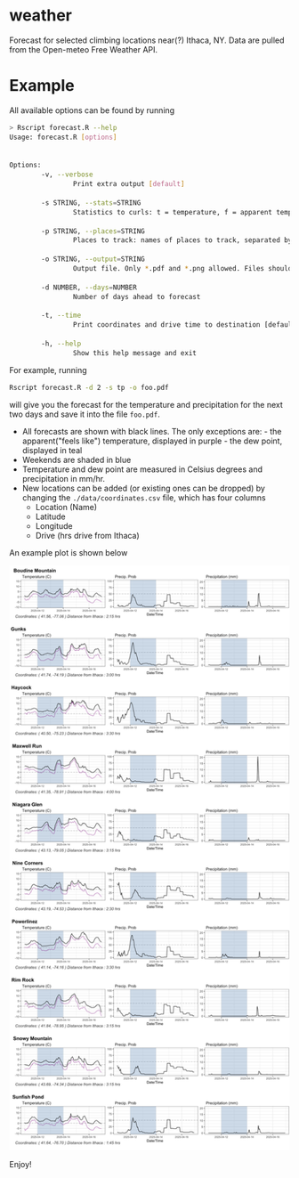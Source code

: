 # weather

Forecast for selected climbing locations near(?) Ithaca, NY. Data are pulled from the Open-meteo Free Weather API. 

# Example

All available options can be found by running
```bash
> Rscript forecast.R --help
Usage: forecast.R [options]


Options:
        -v, --verbose
                Print extra output [default]

        -s STRING, --stats=STRING
                Statistics to curls: t = temperature, f = apparent temperature, p = precipitation, r = precipitation prob., h = relative humidity, d = dew point

        -p STRING, --places=STRING
                Places to track: names of places to track, separated by a comma. Defaults to all places in the ~/data/coordinates.csv file.

        -o STRING, --output=STRING
                Output file. Only *.pdf and *.png allowed. Files should be separated by a comma.

        -d NUMBER, --days=NUMBER
                Number of days ahead to forecast

        -t, --time
                Print coordinates and drive time to destination [defaults to FALSE]

        -h, --help
                Show this help message and exit
```
For example, running
```bash
Rscript forecast.R -d 2 -s tp -o foo.pdf
```
will give you the forecast for the temperature and precipitation for the next two days and save it into the file `foo.pdf`.

- All forecasts are shown with black lines. The only exceptions are:
        - the apparent("feels like") temperature, displayed in purple 
        - the dew point, displayed in teal
- Weekends are shaded in blue
- Temperature and dew point are measured in Celsius degrees and precipitation in mm/hr.
- New locations can be added (or existing ones can be dropped) by changing the `./data/coordinates.csv` file, which has four columns
    - Location (Name)
    - Latitude
    - Longitude
    - Drive (hrs drive from Ithaca)

An example plot is shown below

<p align="center">
<img src="images/forecast.png" width="700" />
</p>

Enjoy!